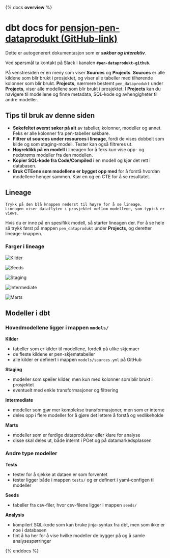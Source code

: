 {% docs __overview__ %}

# dbt docs for [pensjon-pen-dataprodukt (GitHub-link)](https://github.com/navikt/pensjon-pen-dataprodukt "pensjon-pen-dataprodukt")

Dette er autogenerert dokumentasjon som er ***søkbar og interaktiv***.

Ved spørsmål ta kontakt på Slack i kanalen **`#pen-dataprodukt-github`**.

På venstresiden er en meny som viser **Sources** og **Projects**.
**Sources** er alle kildene som blir brukt i prosjektet, og viser alle tabeller med tilhørende kolonner som blir brukt.
**Projects**, nærmere bestemt `pen_dataprodukt` under **Projects**, viser alle modellene som blir brukt i prosjektet.
I **Projects** kan du navigere til modellene og finne metadata, SQL-kode og avhengigheter til andre modeller.


## Tips til bruk av denne siden

- **Søkefeltet øverst søker på alt** av tabeller, kolonner, modeller og annet. Feks er alle kolonner fra pen-tabeller søkbare.
- **Filtrer ut sources under resources i lineage**, fordi de vises dobbelt som kilde og som staging-modell. Tester kan også filtreres ut.
- **Høyreklikk på en modell** i lineagen for å feks kun vise opp- og nedstrøms modeller fra den modellen.
- **Kopier SQL-kode fra Code/Compiled** i en modell og kjør det rett i databasen.
- **Bruk CTEene som modellene er bygget opp med** for å forstå hvordan modellene henger sammen. Kjør en og en CTE for å se resultatet.

## Lineage

    Trykk på den blå knappen nederst til høyre for å se lineage.
    Lineagen viser dataflyten i prosjektet mellom modellene, som typisk er views. 

Hvis du er inne på en spesifikk modell, så starter lineagen der. 
For å se hele så trykk først på mappen `pen_dataprodukt` under **Projects**, og deretter lineage-knappen.

### Farger i lineage


![Kilder](https://dummyimage.com/150x30/60b825.png&text=Kilder)

![Seeds](https://dummyimage.com/150x30/065903.png&text=Seeds)

![Staging](https://dummyimage.com/150x30/a3c785.png&text=Staging)

![Intermediate](https://dummyimage.com/150x30/49a8b3.png&text=Intermediate)

![Marts](https://dummyimage.com/150x30/a176b3.png&text=Marts)


## Modeller i dbt

### Hovedmodellene ligger i mappen `models/`

**Kilder**
  - tabeller som er kilder til modellene, fordelt på ulike skjemaer
  - de fleste kildene er pen-skjematabeller
  - alle kilder er definert i mappen `models/sources.yml` på GitHub

**Staging**
  - modeller som speiler kilder, men kun med kolonner som blir brukt i prosjektet
  - eventuelt med enkle transformasjoner og filtrering

**Intermediate**
  - modeller som gjør mer komplekse transformasjoner, men som er interne
  - deles opp i flere modeller for å gjøre det lettere å forstå og vedlikeholde

**Marts**
  - modeller som er ferdige dataprodukter eller klare for analyse
  - disse skal deles ut, både internt i POet og på datamarkedsplassen

### Andre type modeller

**Tests**
  - tester for å sjekke at dataen er som forventet
  - tester ligger både i mappen `tests/` og er definert i yaml-configen til modeller

**Seeds**
  - tabeller fra csv-filer, hvor csv-filene ligger i mappen `seeds/`

**Analysis**
  - kompilert SQL-kode som kan bruke jinja-syntax fra dbt, men som ikke er noe i databasen
  - fint å ha her for å vise hvilke modeller de bygger på og å samle analysespørringer


{% enddocs %}
